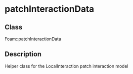 # patchInteractionData 
## Class
Foam::patchInteractionData

## Description
Helper class for the LocalInteraction patch interaction model

